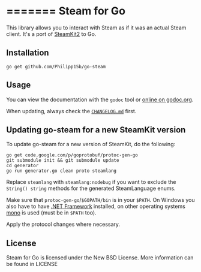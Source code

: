 =======
Steam for Go
=======

This library allows you to interact with Steam as if it was an actual Steam client.
It's a port of [SteamKit2](https://github.com/SteamRE/SteamKit) to Go.

## Installation

    go get github.com/Philipp15b/go-steam

## Usage

You can view the documentation with the `godoc` tool or
[online on godoc.org](http://godoc.org/github.com/Philipp15b/go-steam).

When updating, always check the [`CHANGELOG.md`](CHANGELOG.md) first.

## Updating go-steam for a new SteamKit version

To update go-steam for a new version of SteamKit, do the following:

	go get code.google.com/p/goprotobuf/protoc-gen-go
    git submodule init && git submodule update
    cd generator
    go run generator.go clean proto steamlang

Replace `steamlang` with `steamlang:nodebug` if you want to exclude the `String() string` methods
for the generated SteamLanguage enums.

Make sure that `protoc-gen-go`/`$GOPATH/bin` is in your `$PATH`.
On Windows you also have to have [.NET Framework](https://www.microsoft.com/net/downloads) installed,
on other operating systems [mono](http://www.go-mono.com/mono-downloads/download.html)
is used (must be in `$PATH` too).

Apply the protocol changes where necessary.

## License

Steam for Go is licensed under the New BSD License. More information can be found in LICENSE
